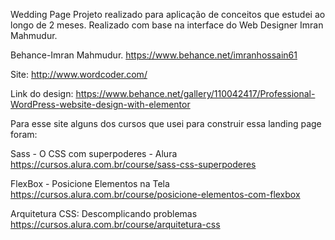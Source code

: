 Wedding Page
Projeto realizado para aplicação de conceitos que estudei ao longo de 2 meses. Realizado com base na interface do Web Designer Imran Mahmudur.

Behance-Imran Mahmudur. https://www.behance.net/imranhossain61

Site: http://www.wordcoder.com/

Link do design: https://www.behance.net/gallery/110042417/Professional-WordPress-website-design-with-elementor

Para esse site alguns dos cursos que usei para construir essa landing page foram:

Sass - O CSS com superpoderes - Alura https://cursos.alura.com.br/course/sass-css-superpoderes

FlexBox - Posicione Elementos na Tela https://cursos.alura.com.br/course/posicione-elementos-com-flexbox

Arquitetura CSS: Descomplicando problemas https://cursos.alura.com.br/course/arquitetura-css
